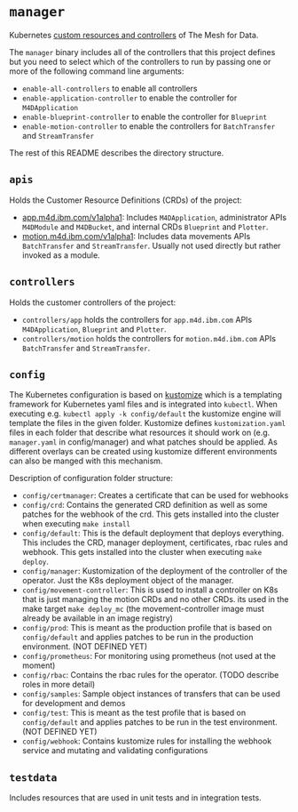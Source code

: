 # `manager`

Kubernetes [custom resources and controllers](https://kubernetes.io/docs/concepts/extend-kubernetes/api-extension/custom-resources/) of The Mesh for Data.

The `manager` binary includes all of the controllers that this project defines but you need to select which of the controllers to run by passing one or more of the following command line arguments:
- `enable-all-controllers` to enable all controllers
- `enable-application-controller` to enable the controller for `M4DApplication`
- `enable-blueprint-controller` to enable the controller for `Blueprint`
- `enable-motion-controller` to enable the controllers for `BatchTransfer` and `StreamTransfer`

The rest of this README describes the directory structure.

## `apis`

Holds the Customer Resource Definitions (CRDs) of the project:
- [app.m4d.ibm.com/v1alpha1](https://ibm.github.io/the-mesh-for-data/docs/reference/api/generated/app/#k8s-api-app-m4d-ibm-com-v1alpha1): Includes `M4DApplication`, administrator APIs `M4DModule` and `M4DBucket`, and internal CRDs `Blueprint` and `Plotter`.
- [motion.m4d.ibm.com/v1alpha1](https://ibm.github.io/the-mesh-for-data/docs/reference/api/generated/motion/#k8s-api-motion-m4d-ibm-com-v1alpha1): Includes data movements APIs `BatchTransfer` and `StreamTransfer`. Usually not used directly but rather invoked as a module.

## `controllers`

Holds the customer controllers of the project:
- `controllers/app` holds the controllers for `app.m4d.ibm.com` APIs `M4DApplication`, `Blueprint` and `Plotter`.
- `controllers/motion` holds the controllers for `motion.m4d.ibm.com` APIs `BatchTransfer` and `StreamTransfer`.

## `config`

The Kubernetes configuration is based on [kustomize](https://github.com/kubernetes-sigs/kustomize) which is a templating
framework for Kubernetes yaml files and is integrated into `kubectl`. When 
executing e.g. `kubectl apply -k config/default` the kustomize engine will template the
files in the given folder. Kustomize defines `kustomization.yaml` files in each folder that
describe what resources it should work on (e.g. `manager.yaml` in config/manager) and what patches 
should be applied. As different overlays can be created using kustomize different environments
can also be manged with this mechanism.

Description of configuration folder structure:
- `config/certmanager`: Creates a certificate that can be used for webhooks
- `config/crd`: Contains the generated CRD definition as well as some patches for the webhook of the crd. This gets installed into the cluster when executing `make install`
- `config/default`: This is the default deployment that deploys everything. This includes the CRD, manager deployment, certificates, rbac rules and webhook. This gets installed into the cluster when executing `make deploy`.
- `config/manager`: Kustomization of the deployment of the controller of the operator. Just the K8s deployment object of the manager.
- `config/movement-controller`: This is used to install a controller on K8s that is just managing the motion CRDs and no other CRDs. 
  its used in the make target `make deploy_mc` (the movement-controller image must already be available in an image registry)
- `config/prod`: This is meant as the production profile that is based on `config/default` and applies patches to be run
 in the production environment. (NOT DEFINED YET)
- `config/prometheus`: For monitoring using prometheus (not used at the moment)
- `config/rbac`: Contains the rbac rules for the operator. (TODO describe roles in more detail)
- `config/samples`: Sample object instances of transfers that can be used for development and demos
- `config/test`: This is meant as the test profile that is based on `config/default` and applies patches to be run
 in the test environment. (NOT DEFINED YET)
- `config/webhook`: Contains kustomize rules for installing the webhook service and mutating and validating configurations

## `testdata`

Includes resources that are used in unit tests and in integration tests. 